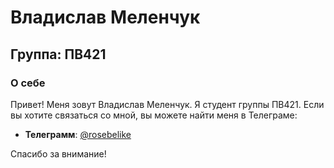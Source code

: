# Владислав Меленчук

## Группа: ПВ421

### О себе
Привет! Меня зовут Владислав Меленчук. Я студент группы ПВ421. Если вы хотите связаться со мной, вы можете найти меня в Телеграме:

- **Телеграмм**: [@rosebelike](https://t.me/rosebelike)

Спасибо за внимание!
